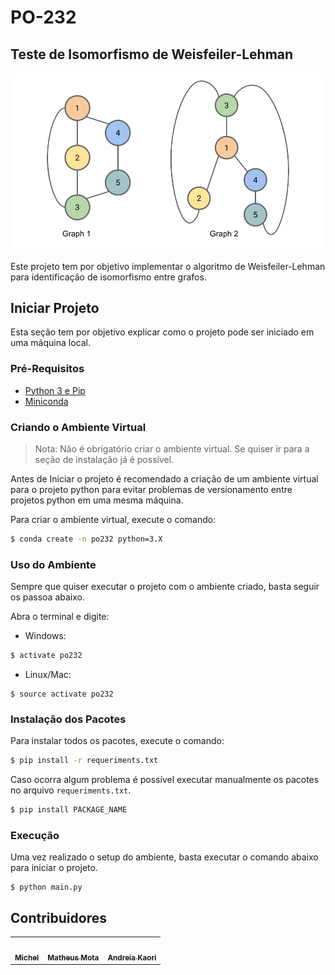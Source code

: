 # PO-232

## Teste de Isomorfismo de Weisfeiler-Lehman

![](img/graph_isomorphism.png)

Este projeto tem por objetivo implementar o algoritmo de Weisfeiler-Lehman para identificação de isomorfismo entre grafos.

## Iniciar Projeto

Esta seção tem por objetivo explicar como o projeto pode ser iniciado em uma máquina local.

### Pré-Requisitos

* [Python 3 e Pip](https://www.python.org/downloads/)
* [Miniconda](https://docs.conda.io/en/latest/miniconda.html)

### Criando o Ambiente Virtual

> Nota: Não é obrigatório criar o ambiente virtual. Se quiser ir para a seção de instalação já é possível.

Antes de Iniciar o projeto é recomendado a criação de um ambiente virtual para o projeto python para evitar problemas de versionamento entre projetos python em uma mesma máquina.

Para criar o ambiente virtual, execute o comando:

```sh
$ conda create -n po232 python=3.X
```

### Uso do Ambiente



Sempre que quiser executar o projeto com o ambiente criado, basta seguir os passoa abaixo.

Abra o terminal e digite:

* Windows:

```sh
$ activate po232
```

* Linux/Mac:

```
$ source activate po232
```

### Instalação dos Pacotes

Para instalar todos os pacotes, execute o comando:

```sh
$ pip install -r requeriments.txt
```

Caso ocorra algum problema é possível executar manualmente os pacotes no arquivo `requeriments.txt`.

```sh
$ pip install PACKAGE_NAME
```

### Execução

Uma vez realizado o setup do ambiente, basta executar o comando abaixo para iniciar o projeto.

```
$ python main.py
```

<!-- ## Referências

* [The Weisfeiler-Lehman Isomorphism Test](https://davidbieber.com/post/2019-05-10-weisfeiler-lehman-isomorphism-test/)
* [Proof that Subgraph Isomorphism problem is NP-Complete](https://www.geeksforgeeks.org/proof-that-subgraph-isomorphism-problem-is-np-complete/)
* [Are these 2 graphs isomorphic?](https://math.stackexchange.com/questions/393416/are-these-2-graphs-isomorphic) -->

## Contribuidores

<table>
  <tr>
    <td align="center"><a href="https://github.com/michelmar"><img src="https://avatars.githubusercontent.com/u/60835138?v=4" width="100px;" alt=""/><br /><sub><b>Michel</b></sub></a><br /></td>
    <td align="center"><a href="https://github.com/Matheus1714"><img src="https://avatars.githubusercontent.com/u/39354089?v=4" width="100px;" alt=""/><br /><sub><b>Matheus Mota</b></sub></a><br /></td>
    <td align="center"><a href="https://github.com/andreiaio"><img src="https://avatars.githubusercontent.com/u/13735211?v=4" width="100px;" alt=""/><br /><sub><b>Andreia Kaori</b></sub></a><br /></td>
    
  </tr>
</table>